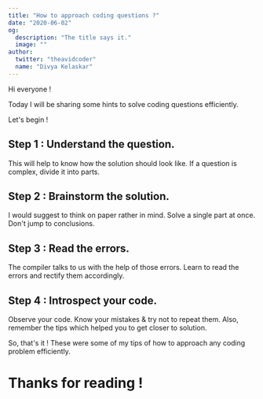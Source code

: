 ```yaml
---
title: "How to approach coding questions ?"
date: "2020-06-02"
og:
  description: "The title says it."
  image: ""
author:
  twitter: "theavidcoder"
  name: "Divya Kelaskar"
---
```

Hi everyone !

Today I will be sharing some hints to solve coding questions efficiently.

Let's begin !

## Step 1 : Understand the question.
This will help to know how the solution should look like. If a question is complex, divide it into parts.

## Step 2 : Brainstorm the solution.
I would suggest to think on paper rather in mind. Solve a single part at once. Don't jump to conclusions.

## Step 3 : Read the errors.
The compiler talks to us with the help of those errors. Learn to read the errors and rectify them accordingly.

## Step 4 : Introspect your code.
Observe your code. Know your mistakes & try not to repeat them. Also, remember the tips which helped you to get closer to solution.

So, that's it !
These were some of my tips of how to approach any coding problem efficiently.

# Thanks for reading ! 